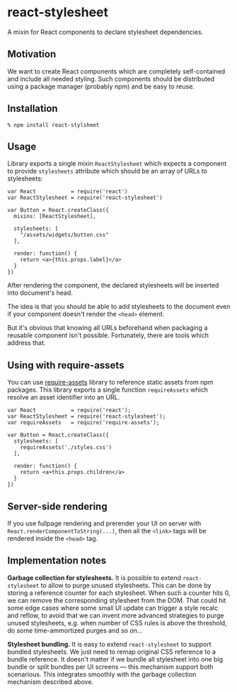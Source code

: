 # react-stylesheet

A mixin for React components to declare stylesheet dependencies.

## Motivation

We want to create React components which are completely self-contained and
include all needed styling. Such components should be distributed using a
package manager (probably npm) and be easy to reuse.

## Installation

    % npm install react-stylsheet

## Usage

Library exports a single mixin `ReactStylesheet` which expects a component to
provide `stylesheets` attribute which should be an array of URLs to stylesheets:

    var React           = require('react')
    var ReactStylesheet = require('react-stylesheet')

    var Button = React.createClass({
      mixins: [ReactStylesheet],

      stylesheets: [
        "/assets/widgets/button.css"
      ],

      render: function() {
        return <a>{this.props.label}</a>
      }
    })

After rendering the component, the declared stylesheets will be inserted into
document's head.

The idea is that you should be able to add stylesheets to the document even if
your component doesn't render the `<head>` element.

But it's obvious that knowing all URLs beforehand when packaging a reusable
component isn't possible. Fortunately, there are tools which address that.

## Using with require-assets

You can use [require-assets][] library to reference static assets from npm
packages. This library exports a single function `requireAssets` which resolve
an asset identifier into an URL.

    var React           = require('react');
    var ReactStylesheet = require('react-stylesheet');
    var requireAssets   = require('require-assets');

    var Button = React.createClass({
      stylesheets: [
        requireAssets('./styles.css')
      ],

      render: function() {
        return <a>this.props.children</a>
      }
    })

[require-assets]: https://github.com/andreypopp/require-assets

## Server-side rendering

If you use fullpage rendering and prerender your UI on server with
`React.renderComponentToString(...)`, then all the `<link>` tags will be
rendered inside the `<head>` tag.

## Implementation notes

**Garbage collection for stylesheets.** It is possible to extend
`react-stylesheet` to allow to purge unused stylesheets. This can be done by
storing a reference counter for each stylesheet. When such a counter hits 0, we
can remove the corresponding stylesheet from the DOM. That could hit some edge
cases where some small UI update can trigger a style recalc and reflow, to avoid
that we can invent more advanced strategies to purge unused stylesheets, e.g.
when number of CSS rules is above the threshold, do some time-ammortized purges
and so on...

**Stylesheet bundling.** It is easy to extend `react-stylesheet` to support
bundled stylesheets. We just need to remap original CSS reference to a bundle
reference. It doesn't matter if we bundle all stylesheet into one big bundle or
split bundles per UI screens — this mechanism support both scenarious. This
integrates smoothly with the garbage collection mechanism described above.
